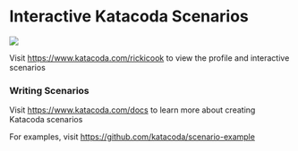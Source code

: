 # Interactive Katacoda Scenarios

[![](http://shields.katacoda.com/katacoda/rickicook/count.svg)](https://www.katacoda.com/rickicook "Get your profile on Katacoda.com")

Visit https://www.katacoda.com/rickicook to view the profile and interactive scenarios

### Writing Scenarios
Visit https://www.katacoda.com/docs to learn more about creating Katacoda scenarios

For examples, visit https://github.com/katacoda/scenario-example

